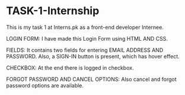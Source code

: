 # TASK-1-Internship
This is my task 1 at Interns.pk as a front-end developer Internee.

LOGIN FORM:
I have made this Login Form using HTML AND CSS. 

FIELDS:
It contains two fields for entering EMAIL ADDRESS AND PASSWORD. Also, a SIGN-IN button is present, which has hover effect.

CHECKBOX:
At the end there is logged in checkbox.

FORGOT PASSWORD AND CANCEL OPTIONS:
Also cancel and forgot password options are available.
